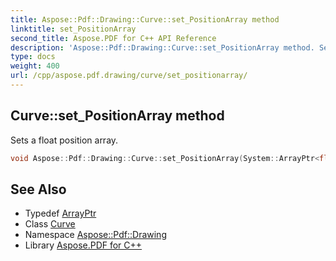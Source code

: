 ```yaml
---
title: Aspose::Pdf::Drawing::Curve::set_PositionArray method
linktitle: set_PositionArray
second_title: Aspose.PDF for C++ API Reference
description: 'Aspose::Pdf::Drawing::Curve::set_PositionArray method. Sets a float position array in C++.'
type: docs
weight: 400
url: /cpp/aspose.pdf.drawing/curve/set_positionarray/
---
```

## Curve::set_PositionArray method


Sets a float position array.

```cpp
void Aspose::Pdf::Drawing::Curve::set_PositionArray(System::ArrayPtr<float> value)
```

## See Also

* Typedef [ArrayPtr](../../../system/arrayptr/)
* Class [Curve](../)
* Namespace [Aspose::Pdf::Drawing](../../)
* Library [Aspose.PDF for C++](../../../)
